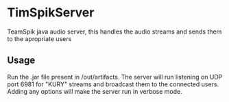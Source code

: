 # TimSpikServer
TeamSpik java audio server, this handles the audio streams and sends them to the apropriate users

## Usage

Run the .jar file present in /out/artifacts. The server will run listening on UDP port 6981 for "KURY" streams and broadcast them to the connected users.
Adding any options will make the server run in verbose mode.
